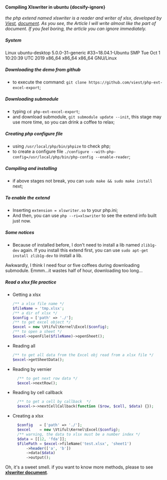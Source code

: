 #### Compiling Xlswriter in ubuntu {docsify-ignore}
*the php extend named xlswriter is a reader and writer of xlsx, developed by [Viest](https://github.com/viest), [document](https://xlswriter-docs.viest.me/zh-cn/). As you see, the Article I will write almost like the part of document. If you feel boring, the article you can ignore immediately.*

##### System
Linux ubuntu-desktop 5.0.0-31-generic #33~18.04.1-Ubuntu SMP Tue Oct 1 10:20:39 UTC 2019 x86_64 x86_64 x86_64 GNU/Linux

##### Downloading the demo from github
- to execute the command: `git clone https://github.com/viest/php-ext-excel-export`;
   
##### Downloading submodule
- typing `cd php-ext-excel-export`;
- and download submodule, `git submodule update --init`, this stage may use more time, so you can drink a coffee to relax;

##### Creating php configure file
- using `/usr/local/php/bin/phpize` to check php;
- to create a configure file `./configure --with-php-config=/usr/local/php/bin/php-config --enable-reader`;
   
##### Compiling and installing
- if above stages not break, you can `sudo make && sudo make install` next;
   
##### To enable the extend
- Inserting `extension = xlswriter.so` to your php.ini;
- And then, you can use `php --ri=xlswriter` to see the extend info built just now.

##### Some notices
- Because of installed before, I don't need to install a lib named `zlib1g-dev` again. If you install this extend first, you can use `sudo apt-get install zlib1g-dev` to install a lib.
   
Awkwardly, I think I need four or five coffees during downloading submodule. Emmm...it wastes half of hour, downloading too long...

##### Read a xlsx file practice
- Getting a xlsx
    ```php
    /** a xlsx file name */
    $fileName = 'tmp.xlsx';
    /** a dir of xlsx */
    $config = ['path' => './'];
    /** to get excel object */
    $excel = new \Vtiful\Kernel\Excel($config);
    /** to open a sheet */
    $excel->openFile($fileName)->openSheet();
    ```
- Reading all
    ```php
    /** to get all data from the Excel obj read from a xlsx file */
    $excel->getSheetData();
    ```
- Reading by vernier
   ```php
     /** to get next row data */
     $excel->nextRow();
   ```
- Reading by cell callback
   ```php
     /** to get a cell by callback  */
     $excel->->nextCellCallback(function ($row, $cell, $data) {});
   ```
- Creating a xlsx
   ```php
     $config   = ['path' => './'];
     $excel    = new \Vtiful\Kernel\Excel($config);
     /** warning, the data to xlsx must be a number index */
     $data = [[12, 'fda']];
     $filePath = $excel->fileName('test.xlsx', 'sheet1')
         ->header(['a', 'b'])
         ->data($data)
         ->output();
   ```
Oh, it's a sweet smell. if you want to know more methods, please to see **[xlswriter document](https://xlswriter-docs.viest.me/)**.